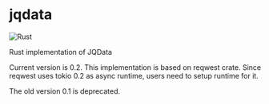 # jqdata
![Rust](https://github.com/jiangzhe/jqdata/workflows/Rust/badge.svg?branch=master)

Rust implementation of JQData

Current version is 0.2. 
This implementation is based on reqwest crate.
Since reqwest uses tokio 0.2 as async runtime, users need to setup runtime for it.

The old version 0.1 is deprecated.
